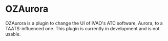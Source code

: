 # OZAurora
OZAurora is a plugin to change the UI of IVAO's ATC software, Aurora, to a TAATS-influenced one. This plugin is currently in development and is not usable.
